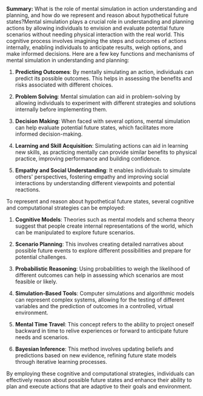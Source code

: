 **Summary:**
What is the role of mental simulation in action understanding and planning, and how do we represent and reason about hypothetical future states?Mental simulation plays a crucial role in understanding and planning actions by allowing individuals to envision and evaluate potential future scenarios without needing physical interaction with the real world. This cognitive process involves imagining the steps and outcomes of actions internally, enabling individuals to anticipate results, weigh options, and make informed decisions. Here are a few key functions and mechanisms of mental simulation in understanding and planning:

1. **Predicting Outcomes**: By mentally simulating an action, individuals can predict its possible outcomes. This helps in assessing the benefits and risks associated with different choices.

2. **Problem Solving**: Mental simulation can aid in problem-solving by allowing individuals to experiment with different strategies and solutions internally before implementing them.

3. **Decision Making**: When faced with several options, mental simulation can help evaluate potential future states, which facilitates more informed decision-making.

4. **Learning and Skill Acquisition**: Simulating actions can aid in learning new skills, as practicing mentally can provide similar benefits to physical practice, improving performance and building confidence.

5. **Empathy and Social Understanding**: It enables individuals to simulate others' perspectives, fostering empathy and improving social interactions by understanding different viewpoints and potential reactions.

To represent and reason about hypothetical future states, several cognitive and computational strategies can be employed:

1. **Cognitive Models**: Theories such as mental models and schema theory suggest that people create internal representations of the world, which can be manipulated to explore future scenarios.

2. **Scenario Planning**: This involves creating detailed narratives about possible future events to explore different possibilities and prepare for potential challenges.

3. **Probabilistic Reasoning**: Using probabilities to weigh the likelihood of different outcomes can help in assessing which scenarios are most feasible or likely.

4. **Simulation-Based Tools**: Computer simulations and algorithmic models can represent complex systems, allowing for the testing of different variables and the prediction of outcomes in a controlled, virtual environment.

5. **Mental Time Travel**: This concept refers to the ability to project oneself backward in time to relive experiences or forward to anticipate future needs and scenarios.

6. **Bayesian Inference**: This method involves updating beliefs and predictions based on new evidence, refining future state models through iterative learning processes.

By employing these cognitive and computational strategies, individuals can effectively reason about possible future states and enhance their ability to plan and execute actions that are adaptive to their goals and environment.